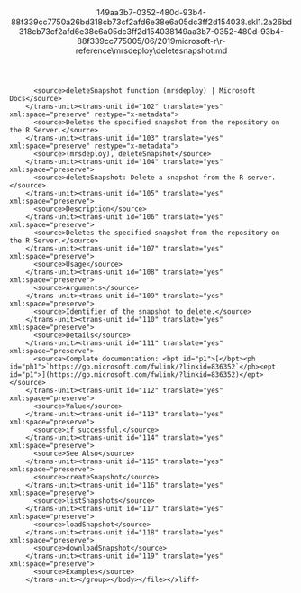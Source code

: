 <?xml version="1.0"?><xliff version="1.2" xmlns="urn:oasis:names:tc:xliff:document:1.2" xmlns:xsi="http://www.w3.org/2001/XMLSchema-instance" xsi:schemaLocation="urn:oasis:names:tc:xliff:document:1.2 xliff-core-1.2-transitional.xsd"><file datatype="xml" original="deletesnapshot.md" source-language="en-US" target-language="en-US"><header><tool tool-id="mdxliff" tool-name="mdxliff" tool-version="1.0-1931010" tool-company="Microsoft" /><xliffext:skl_file_name xmlns:xliffext="urn:microsoft:content:schema:xliffextensions">149aa3b7-0352-480d-93b4-88f339cc7750a26bd318cb73cf2afd6e38e6a05dc3ff2d154038.skl</xliffext:skl_file_name><xliffext:version xmlns:xliffext="urn:microsoft:content:schema:xliffextensions">1.2</xliffext:version><xliffext:ms.openlocfilehash xmlns:xliffext="urn:microsoft:content:schema:xliffextensions">a26bd318cb73cf2afd6e38e6a05dc3ff2d154038</xliffext:ms.openlocfilehash><xliffext:ms.sourcegitcommit xmlns:xliffext="urn:microsoft:content:schema:xliffextensions">149aa3b7-0352-480d-93b4-88f339cc7750</xliffext:ms.sourcegitcommit><xliffext:ms.lasthandoff xmlns:xliffext="urn:microsoft:content:schema:xliffextensions">05/06/2019</xliffext:ms.lasthandoff><xliffext:ms.openlocfilepath xmlns:xliffext="urn:microsoft:content:schema:xliffextensions">microsoft-r\r-reference\mrsdeploy\deletesnapshot.md</xliffext:ms.openlocfilepath></header><body><group id="content" extype="content"><trans-unit id="101" translate="yes" xml:space="preserve" restype="x-metadata">
          <source>deleteSnapshot function (mrsdeploy) | Microsoft Docs</source>
        </trans-unit><trans-unit id="102" translate="yes" xml:space="preserve" restype="x-metadata">
          <source>Deletes the specified snapshot from the repository on the R Server.</source>
        </trans-unit><trans-unit id="103" translate="yes" xml:space="preserve" restype="x-metadata">
          <source>(mrsdeploy), deleteSnapshot</source>
        </trans-unit><trans-unit id="104" translate="yes" xml:space="preserve">
          <source>deleteSnapshot: Delete a snapshot from the R server.</source>
        </trans-unit><trans-unit id="105" translate="yes" xml:space="preserve">
          <source>Description</source>
        </trans-unit><trans-unit id="106" translate="yes" xml:space="preserve">
          <source>Deletes the specified snapshot from the repository on the R Server.</source>
        </trans-unit><trans-unit id="107" translate="yes" xml:space="preserve">
          <source>Usage</source>
        </trans-unit><trans-unit id="108" translate="yes" xml:space="preserve">
          <source>Arguments</source>
        </trans-unit><trans-unit id="109" translate="yes" xml:space="preserve">
          <source>Identifier of the snapshot to delete.</source>
        </trans-unit><trans-unit id="110" translate="yes" xml:space="preserve">
          <source>Details</source>
        </trans-unit><trans-unit id="111" translate="yes" xml:space="preserve">
          <source>Complete documentation: <bpt id="p1">[</bpt><ph id="ph1">`https://go.microsoft.com/fwlink/?linkid=836352`</ph><ept id="p1">](https://go.microsoft.com/fwlink/?linkid=836352)</ept></source>
        </trans-unit><trans-unit id="112" translate="yes" xml:space="preserve">
          <source>Value</source>
        </trans-unit><trans-unit id="113" translate="yes" xml:space="preserve">
          <source>if successful.</source>
        </trans-unit><trans-unit id="114" translate="yes" xml:space="preserve">
          <source>See Also</source>
        </trans-unit><trans-unit id="115" translate="yes" xml:space="preserve">
          <source>createSnapshot</source>
        </trans-unit><trans-unit id="116" translate="yes" xml:space="preserve">
          <source>listSnapshots</source>
        </trans-unit><trans-unit id="117" translate="yes" xml:space="preserve">
          <source>loadSnapshot</source>
        </trans-unit><trans-unit id="118" translate="yes" xml:space="preserve">
          <source>downloadSnapshot</source>
        </trans-unit><trans-unit id="119" translate="yes" xml:space="preserve">
          <source>Examples</source>
        </trans-unit></group></body></file></xliff>